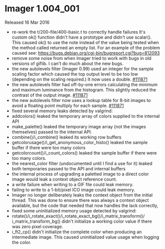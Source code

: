 # Imager 1.004_001

Released 16 Mar 2016

- re-work the t/200-file/400-basic.t to correctly handle failures It's custom ok() function didn't have a prototype and didn't use scalar(). This caused ok() to use the note instead of the value being tested when the method called returned an empty list. For an example of the problem caused see: https://bugs.debian.org/cgi-bin/bugreport.cgi?bug=812093 
- remove some noise from when Imager tried to work with bugs in old versions of giflib. I can't do much about the new bugs. 
- the new autolevels filter (Imager 0.99) used an integer for the sample scaling factor which caused the top output level to be too low (depending on the scaling required.) It now uses a double. [#111871](https://github.com/tonycoz/imager/isssues/111871) 
- the new autolevels filter had off-by-one errors calculating the minimum and maximum luminance from the histogram. This slightly reduced the contrast of the output image. [#111871](https://github.com/tonycoz/imager/isssues/111871) 
- the new autolevels filter now uses a lookup table for 8-bit images to avoid a floating point multiply for each sample. [#111871](https://github.com/tonycoz/imager/isssues/111871) 
- fixed several memory leaks detected by valgrind: 
- addcolors() leaked the temporary array of colors supplied to the internal API 
- make_palette() leaked the temporary image array (not the images themselves) passed to the internal API. 
- combine()/i_combine() leaked its working row buffers 
- getcolorusage()/i_get_anonymous_color_histo() leaked the sample buffer if there were too many colors 
- getcolorcount()/i_count_colors() leaked the sample buffer if there were too many colors. 
- the nearest_color filter (undocumented until I find a use for it) leaked both temporaries passed to the API and internal buffers 
- the internal process of upgrading a paletted image to a direct color image would leak a context object reference count. 
- a write failure when writing to a GIF file could leak memory. 
- failing to write to a 1-bit/pixel ICO image could leak memory. 
- Imager no longer deliberately leaks the context object from the initial thread. This was done to ensure there was always a context object available, but the code that needed that now handles the lack correctly, 
- fixed some uninitialized memory usage detected by valgrind: 
- rotate()/i_rotate_exact()/i_rotate_exact_bg()/i_matrix_transform()/ i_matrix_transform_bg() didn't initialize a working color value if there was zero pixel coverage. 
- i_ft2_cp() didn't initialize the complete color when producing an intermediate image. This caused uninitialized value usage when logging the color.